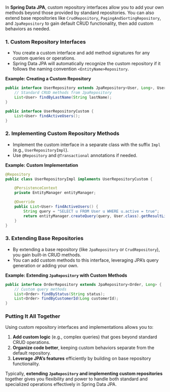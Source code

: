 In **Spring Data JPA**, custom repository interfaces allow you to add your own methods beyond those provided by standard repositories. You can also extend base repositories like `CrudRepository`, `PagingAndSortingRepository`, and `JpaRepository` to gain default CRUD functionality, then add custom behaviors as needed.

### 1. **Custom Repository Interfaces**
   - You create a custom interface and add method signatures for any custom queries or operations.
   - Spring Data JPA will automatically recognize the custom repository if it follows the naming convention `<EntityName>Repository`.

   **Example: Creating a Custom Repository**

   ```java
   public interface UserRepository extends JpaRepository<User, Long>, UserRepositoryCustom {
       // Standard CRUD methods from JpaRepository
       List<User> findByLastName(String lastName);
   }

   public interface UserRepositoryCustom {
       List<User> findActiveUsers();
   }
   ```

### 2. **Implementing Custom Repository Methods**
   - Implement the custom interface in a separate class with the suffix `Impl` (e.g., `UserRepositoryImpl`).
   - Use `@Repository` and `@Transactional` annotations if needed.

   **Example: Custom Implementation**

   ```java
   @Repository
   public class UserRepositoryImpl implements UserRepositoryCustom {

       @PersistenceContext
       private EntityManager entityManager;

       @Override
       public List<User> findActiveUsers() {
           String query = "SELECT u FROM User u WHERE u.active = true";
           return entityManager.createQuery(query, User.class).getResultList();
       }
   }
   ```

### 3. **Extending Base Repositories**
   - By extending a base repository (like `JpaRepository` or `CrudRepository`), you gain built-in CRUD methods.
   - You can add custom methods to this interface, leveraging JPA’s query generation or adding your own.

   **Example: Extending `JpaRepository` with Custom Methods**

   ```java
   public interface OrderRepository extends JpaRepository<Order, Long> {
       // Custom query methods
       List<Order> findByStatus(String status);
       List<Order> findByCustomerId(Long customerId);
   }
   ```

### Putting It All Together
Using custom repository interfaces and implementations allows you to:
1. **Add custom logic** (e.g., complex queries) that goes beyond standard CRUD operations.
2. **Organize code better**, keeping custom behaviors separate from the default repository.
3. **Leverage JPA’s features** efficiently by building on base repository functionality.

Typically, **extending `JpaRepository` and implementing custom repositories** together gives you flexibility and power to handle both standard and specialized operations effectively in Spring Data JPA.